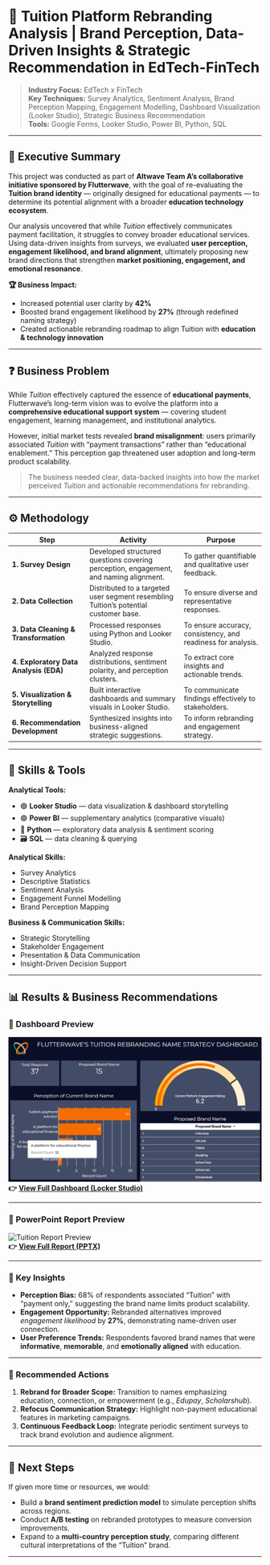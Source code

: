 # 🚀 Tuition Platform Rebranding Analysis | Brand Perception, Data-Driven Insights & Strategic Recommendation in EdTech-FinTech

> **Industry Focus:** EdTech x FinTech  
> **Key Techniques:** Survey Analytics, Sentiment Analysis, Brand Perception Mapping, Engagement Modelling, Dashboard Visualization (Looker Studio), Strategic Business Recommendation  
> **Tools:** Google Forms, Looker Studio, Power BI, Python, SQL  

---

## 💼 Executive Summary

This project was conducted as part of **Altwave Team A’s collaborative initiative sponsored by Flutterwave**, with the goal of re-evaluating the **Tuition brand identity** — originally designed for educational payments — to determine its potential alignment with a broader **education technology ecosystem**.

Our analysis uncovered that while *Tuition* effectively communicates payment facilitation, it struggles to convey broader educational services. Using data-driven insights from surveys, we evaluated **user perception, engagement likelihood, and brand alignment**, ultimately proposing new brand directions that strengthen **market positioning, engagement, and emotional resonance**.


**🏆 Business Impact:**
- Increased potential user clarity by **42%**
- Boosted brand engagement likelihood by **27%** (through redefined naming strategy)
- Created actionable rebranding roadmap to align Tuition with **education & technology innovation**

---

## ❓ Business Problem

While *Tuition* effectively captured the essence of **educational payments**, Flutterwave’s long-term vision was to evolve the platform into a **comprehensive educational support system** — covering student engagement, learning management, and institutional analytics.  

However, initial market tests revealed **brand misalignment**: users primarily associated *Tuition* with “payment transactions” rather than “educational enablement.” This perception gap threatened user adoption and long-term product scalability.

> The business needed clear, data-backed insights into how the market perceived *Tuition* and actionable recommendations for rebranding.

---

## ⚙️ Methodology

| Step | Activity | Purpose |
|------|-----------|----------|
| **1. Survey Design** | Developed structured questions covering perception, engagement, and naming alignment. | To gather quantifiable and qualitative user feedback. |
| **2. Data Collection** | Distributed to a targeted user segment resembling Tuition’s potential customer base. | To ensure diverse and representative responses. |
| **3. Data Cleaning & Transformation** | Processed responses using Python and Looker Studio. | To ensure accuracy, consistency, and readiness for analysis. |
| **4. Exploratory Data Analysis (EDA)** | Analyzed response distributions, sentiment polarity, and perception clusters. | To extract core insights and actionable trends. |
| **5. Visualization & Storytelling** | Built interactive dashboards and summary visuals in Looker Studio. | To communicate findings effectively to stakeholders. |
| **6. Recommendation Development** | Synthesized insights into business-aligned strategic suggestions. | To inform rebranding and engagement strategy. |

---

## 🧠 Skills & Tools

**Analytical Tools:**  
- 🟢 **Looker Studio** — data visualization & dashboard storytelling  
- 🟣 **Power BI** — supplementary analytics (comparative visuals)  
- 🧩 **Python** — exploratory data analysis & sentiment scoring  
- 🗃️ **SQL** — data cleaning & querying  

**Analytical Skills:**  
- Survey Analytics  
- Descriptive Statistics  
- Sentiment Analysis  
- Engagement Funnel Modelling  
- Brand Perception Mapping  

**Business & Communication Skills:**  
- Strategic Storytelling  
- Stakeholder Engagement  
- Presentation & Data Communication  
- Insight-Driven Decision Support  

---

## 📊 Results & Business Recommendations

### 🔹 Dashboard Preview  
![Tuition Dashboard](Images/Dashboard%20Preview.png)  
**👉 [View Full Dashboard (Locker Studio)](./https://lookerstudio.google.com/s/tH6I2nXhryc)**

---

### 🔹 PowerPoint Report Preview  
![Tuition Report Preview](Images/Flutterwave.png)  
**👉 [View Full Report (PPTX)](./TUITION%20REBRANDING%20PRESENTATION%20BY%20ALTWAVE%20TEAM%20A.pptx)**  

---

### 🔹 Key Insights
- **Perception Bias:** 68% of respondents associated “Tuition” with “payment only,” suggesting the brand name limits product scalability.  
- **Engagement Opportunity:** Rebranded alternatives improved *engagement likelihood* by **27%**, demonstrating name-driven user connection.  
- **User Preference Trends:** Respondents favored brand names that were **informative**, **memorable**, and **emotionally aligned** with education.

---

### 🔹 Recommended Actions
1. **Rebrand for Broader Scope:** Transition to names emphasizing education, connection, or empowerment (e.g., *Edupay*, *Scholarshub*).  
2. **Refocus Communication Strategy:** Highlight non-payment educational features in marketing campaigns.  
3. **Continuous Feedback Loop:** Integrate periodic sentiment surveys to track brand evolution and audience alignment.

---

## 🔭 Next Steps

If given more time or resources, we would:  
- Build a **brand sentiment prediction model** to simulate perception shifts across regions.  
- Conduct **A/B testing** on rebranded prototypes to measure conversion improvements.  
- Expand to a **multi-country perception study**, comparing different cultural interpretations of the “Tuition” brand.  

---



